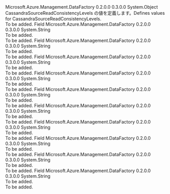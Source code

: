 <Type Name="CassandraSourceReadConsistencyLevels" FullName="Microsoft.Azure.Management.DataFactory.Models.CassandraSourceReadConsistencyLevels">
  <TypeSignature Language="C#" Value="public static class CassandraSourceReadConsistencyLevels" />
  <TypeSignature Language="ILAsm" Value=".class public auto ansi abstract sealed beforefieldinit CassandraSourceReadConsistencyLevels extends System.Object" />
  <TypeSignature Language="DocId" Value="T:Microsoft.Azure.Management.DataFactory.Models.CassandraSourceReadConsistencyLevels" />
  <TypeSignature Language="VB.NET" Value="Public Class CassandraSourceReadConsistencyLevels" />
  <TypeSignature Language="F#" Value="type CassandraSourceReadConsistencyLevels = class" />
  <AssemblyInfo>
    <AssemblyName>Microsoft.Azure.Management.DataFactory</AssemblyName>
    <AssemblyVersion>0.2.0.0</AssemblyVersion>
    <AssemblyVersion>0.3.0.0</AssemblyVersion>
  </AssemblyInfo>
  <Base>
    <BaseTypeName>System.Object</BaseTypeName>
  </Base>
  <Interfaces />
  <Docs>
    <summary>
            <span data-ttu-id="7b3e2-101">CassandraSourceReadConsistencyLevels の値を定義します。</span><span class="sxs-lookup"><span data-stu-id="7b3e2-101">Defines values for CassandraSourceReadConsistencyLevels.</span></span>
            </summary>
    <remarks>To be added.</remarks>
  </Docs>
  <Members>
    <Member MemberName="ALL">
      <MemberSignature Language="C#" Value="public const string ALL;" />
      <MemberSignature Language="ILAsm" Value=".field public static literal string ALL" />
      <MemberSignature Language="DocId" Value="F:Microsoft.Azure.Management.DataFactory.Models.CassandraSourceReadConsistencyLevels.ALL" />
      <MemberSignature Language="VB.NET" Value="Public Const ALL As String " />
      <MemberSignature Language="F#" Value="val mutable ALL : string" Usage="Microsoft.Azure.Management.DataFactory.Models.CassandraSourceReadConsistencyLevels.ALL" />
      <MemberType>Field</MemberType>
      <AssemblyInfo>
        <AssemblyName>Microsoft.Azure.Management.DataFactory</AssemblyName>
        <AssemblyVersion>0.2.0.0</AssemblyVersion>
        <AssemblyVersion>0.3.0.0</AssemblyVersion>
      </AssemblyInfo>
      <ReturnValue>
        <ReturnType>System.String</ReturnType>
      </ReturnValue>
      <Docs>
        <summary>To be added.</summary>
        <remarks>To be added.</remarks>
      </Docs>
    </Member>
    <Member MemberName="EACHQUORUM">
      <MemberSignature Language="C#" Value="public const string EACHQUORUM;" />
      <MemberSignature Language="ILAsm" Value=".field public static literal string EACHQUORUM" />
      <MemberSignature Language="DocId" Value="F:Microsoft.Azure.Management.DataFactory.Models.CassandraSourceReadConsistencyLevels.EACHQUORUM" />
      <MemberSignature Language="VB.NET" Value="Public Const EACHQUORUM As String " />
      <MemberSignature Language="F#" Value="val mutable EACHQUORUM : string" Usage="Microsoft.Azure.Management.DataFactory.Models.CassandraSourceReadConsistencyLevels.EACHQUORUM" />
      <MemberType>Field</MemberType>
      <AssemblyInfo>
        <AssemblyName>Microsoft.Azure.Management.DataFactory</AssemblyName>
        <AssemblyVersion>0.2.0.0</AssemblyVersion>
        <AssemblyVersion>0.3.0.0</AssemblyVersion>
      </AssemblyInfo>
      <ReturnValue>
        <ReturnType>System.String</ReturnType>
      </ReturnValue>
      <Docs>
        <summary>To be added.</summary>
        <remarks>To be added.</remarks>
      </Docs>
    </Member>
    <Member MemberName="LOCALONE">
      <MemberSignature Language="C#" Value="public const string LOCALONE;" />
      <MemberSignature Language="ILAsm" Value=".field public static literal string LOCALONE" />
      <MemberSignature Language="DocId" Value="F:Microsoft.Azure.Management.DataFactory.Models.CassandraSourceReadConsistencyLevels.LOCALONE" />
      <MemberSignature Language="VB.NET" Value="Public Const LOCALONE As String " />
      <MemberSignature Language="F#" Value="val mutable LOCALONE : string" Usage="Microsoft.Azure.Management.DataFactory.Models.CassandraSourceReadConsistencyLevels.LOCALONE" />
      <MemberType>Field</MemberType>
      <AssemblyInfo>
        <AssemblyName>Microsoft.Azure.Management.DataFactory</AssemblyName>
        <AssemblyVersion>0.2.0.0</AssemblyVersion>
        <AssemblyVersion>0.3.0.0</AssemblyVersion>
      </AssemblyInfo>
      <ReturnValue>
        <ReturnType>System.String</ReturnType>
      </ReturnValue>
      <Docs>
        <summary>To be added.</summary>
        <remarks>To be added.</remarks>
      </Docs>
    </Member>
    <Member MemberName="LOCALQUORUM">
      <MemberSignature Language="C#" Value="public const string LOCALQUORUM;" />
      <MemberSignature Language="ILAsm" Value=".field public static literal string LOCALQUORUM" />
      <MemberSignature Language="DocId" Value="F:Microsoft.Azure.Management.DataFactory.Models.CassandraSourceReadConsistencyLevels.LOCALQUORUM" />
      <MemberSignature Language="VB.NET" Value="Public Const LOCALQUORUM As String " />
      <MemberSignature Language="F#" Value="val mutable LOCALQUORUM : string" Usage="Microsoft.Azure.Management.DataFactory.Models.CassandraSourceReadConsistencyLevels.LOCALQUORUM" />
      <MemberType>Field</MemberType>
      <AssemblyInfo>
        <AssemblyName>Microsoft.Azure.Management.DataFactory</AssemblyName>
        <AssemblyVersion>0.2.0.0</AssemblyVersion>
        <AssemblyVersion>0.3.0.0</AssemblyVersion>
      </AssemblyInfo>
      <ReturnValue>
        <ReturnType>System.String</ReturnType>
      </ReturnValue>
      <Docs>
        <summary>To be added.</summary>
        <remarks>To be added.</remarks>
      </Docs>
    </Member>
    <Member MemberName="LOCALSERIAL">
      <MemberSignature Language="C#" Value="public const string LOCALSERIAL;" />
      <MemberSignature Language="ILAsm" Value=".field public static literal string LOCALSERIAL" />
      <MemberSignature Language="DocId" Value="F:Microsoft.Azure.Management.DataFactory.Models.CassandraSourceReadConsistencyLevels.LOCALSERIAL" />
      <MemberSignature Language="VB.NET" Value="Public Const LOCALSERIAL As String " />
      <MemberSignature Language="F#" Value="val mutable LOCALSERIAL : string" Usage="Microsoft.Azure.Management.DataFactory.Models.CassandraSourceReadConsistencyLevels.LOCALSERIAL" />
      <MemberType>Field</MemberType>
      <AssemblyInfo>
        <AssemblyName>Microsoft.Azure.Management.DataFactory</AssemblyName>
        <AssemblyVersion>0.2.0.0</AssemblyVersion>
        <AssemblyVersion>0.3.0.0</AssemblyVersion>
      </AssemblyInfo>
      <ReturnValue>
        <ReturnType>System.String</ReturnType>
      </ReturnValue>
      <Docs>
        <summary>To be added.</summary>
        <remarks>To be added.</remarks>
      </Docs>
    </Member>
    <Member MemberName="ONE">
      <MemberSignature Language="C#" Value="public const string ONE;" />
      <MemberSignature Language="ILAsm" Value=".field public static literal string ONE" />
      <MemberSignature Language="DocId" Value="F:Microsoft.Azure.Management.DataFactory.Models.CassandraSourceReadConsistencyLevels.ONE" />
      <MemberSignature Language="VB.NET" Value="Public Const ONE As String " />
      <MemberSignature Language="F#" Value="val mutable ONE : string" Usage="Microsoft.Azure.Management.DataFactory.Models.CassandraSourceReadConsistencyLevels.ONE" />
      <MemberType>Field</MemberType>
      <AssemblyInfo>
        <AssemblyName>Microsoft.Azure.Management.DataFactory</AssemblyName>
        <AssemblyVersion>0.2.0.0</AssemblyVersion>
        <AssemblyVersion>0.3.0.0</AssemblyVersion>
      </AssemblyInfo>
      <ReturnValue>
        <ReturnType>System.String</ReturnType>
      </ReturnValue>
      <Docs>
        <summary>To be added.</summary>
        <remarks>To be added.</remarks>
      </Docs>
    </Member>
    <Member MemberName="QUORUM">
      <MemberSignature Language="C#" Value="public const string QUORUM;" />
      <MemberSignature Language="ILAsm" Value=".field public static literal string QUORUM" />
      <MemberSignature Language="DocId" Value="F:Microsoft.Azure.Management.DataFactory.Models.CassandraSourceReadConsistencyLevels.QUORUM" />
      <MemberSignature Language="VB.NET" Value="Public Const QUORUM As String " />
      <MemberSignature Language="F#" Value="val mutable QUORUM : string" Usage="Microsoft.Azure.Management.DataFactory.Models.CassandraSourceReadConsistencyLevels.QUORUM" />
      <MemberType>Field</MemberType>
      <AssemblyInfo>
        <AssemblyName>Microsoft.Azure.Management.DataFactory</AssemblyName>
        <AssemblyVersion>0.2.0.0</AssemblyVersion>
        <AssemblyVersion>0.3.0.0</AssemblyVersion>
      </AssemblyInfo>
      <ReturnValue>
        <ReturnType>System.String</ReturnType>
      </ReturnValue>
      <Docs>
        <summary>To be added.</summary>
        <remarks>To be added.</remarks>
      </Docs>
    </Member>
    <Member MemberName="SERIAL">
      <MemberSignature Language="C#" Value="public const string SERIAL;" />
      <MemberSignature Language="ILAsm" Value=".field public static literal string SERIAL" />
      <MemberSignature Language="DocId" Value="F:Microsoft.Azure.Management.DataFactory.Models.CassandraSourceReadConsistencyLevels.SERIAL" />
      <MemberSignature Language="VB.NET" Value="Public Const SERIAL As String " />
      <MemberSignature Language="F#" Value="val mutable SERIAL : string" Usage="Microsoft.Azure.Management.DataFactory.Models.CassandraSourceReadConsistencyLevels.SERIAL" />
      <MemberType>Field</MemberType>
      <AssemblyInfo>
        <AssemblyName>Microsoft.Azure.Management.DataFactory</AssemblyName>
        <AssemblyVersion>0.2.0.0</AssemblyVersion>
        <AssemblyVersion>0.3.0.0</AssemblyVersion>
      </AssemblyInfo>
      <ReturnValue>
        <ReturnType>System.String</ReturnType>
      </ReturnValue>
      <Docs>
        <summary>To be added.</summary>
        <remarks>To be added.</remarks>
      </Docs>
    </Member>
    <Member MemberName="THREE">
      <MemberSignature Language="C#" Value="public const string THREE;" />
      <MemberSignature Language="ILAsm" Value=".field public static literal string THREE" />
      <MemberSignature Language="DocId" Value="F:Microsoft.Azure.Management.DataFactory.Models.CassandraSourceReadConsistencyLevels.THREE" />
      <MemberSignature Language="VB.NET" Value="Public Const THREE As String " />
      <MemberSignature Language="F#" Value="val mutable THREE : string" Usage="Microsoft.Azure.Management.DataFactory.Models.CassandraSourceReadConsistencyLevels.THREE" />
      <MemberType>Field</MemberType>
      <AssemblyInfo>
        <AssemblyName>Microsoft.Azure.Management.DataFactory</AssemblyName>
        <AssemblyVersion>0.2.0.0</AssemblyVersion>
        <AssemblyVersion>0.3.0.0</AssemblyVersion>
      </AssemblyInfo>
      <ReturnValue>
        <ReturnType>System.String</ReturnType>
      </ReturnValue>
      <Docs>
        <summary>To be added.</summary>
        <remarks>To be added.</remarks>
      </Docs>
    </Member>
    <Member MemberName="TWO">
      <MemberSignature Language="C#" Value="public const string TWO;" />
      <MemberSignature Language="ILAsm" Value=".field public static literal string TWO" />
      <MemberSignature Language="DocId" Value="F:Microsoft.Azure.Management.DataFactory.Models.CassandraSourceReadConsistencyLevels.TWO" />
      <MemberSignature Language="VB.NET" Value="Public Const TWO As String " />
      <MemberSignature Language="F#" Value="val mutable TWO : string" Usage="Microsoft.Azure.Management.DataFactory.Models.CassandraSourceReadConsistencyLevels.TWO" />
      <MemberType>Field</MemberType>
      <AssemblyInfo>
        <AssemblyName>Microsoft.Azure.Management.DataFactory</AssemblyName>
        <AssemblyVersion>0.2.0.0</AssemblyVersion>
        <AssemblyVersion>0.3.0.0</AssemblyVersion>
      </AssemblyInfo>
      <ReturnValue>
        <ReturnType>System.String</ReturnType>
      </ReturnValue>
      <Docs>
        <summary>To be added.</summary>
        <remarks>To be added.</remarks>
      </Docs>
    </Member>
  </Members>
</Type>